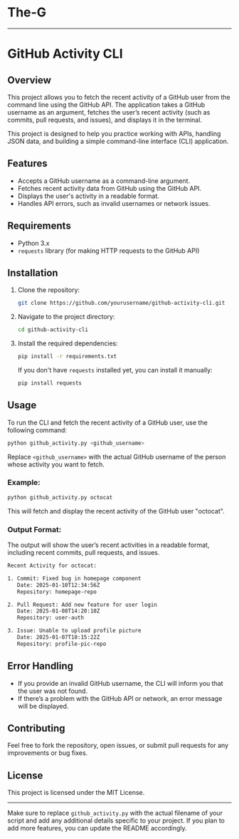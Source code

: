 # The-G


---

# GitHub Activity CLI

## Overview

This project allows you to fetch the recent activity of a GitHub user from the command line using the GitHub API. The application takes a GitHub username as an argument, fetches the user’s recent activity (such as commits, pull requests, and issues), and displays it in the terminal.

This project is designed to help you practice working with APIs, handling JSON data, and building a simple command-line interface (CLI) application.

## Features

- Accepts a GitHub username as a command-line argument.
- Fetches recent activity data from GitHub using the GitHub API.
- Displays the user's activity in a readable format.
- Handles API errors, such as invalid usernames or network issues.

## Requirements

- Python 3.x
- `requests` library (for making HTTP requests to the GitHub API)

## Installation

1. Clone the repository:

    ```bash
    git clone https://github.com/yourusername/github-activity-cli.git
    ```

2. Navigate to the project directory:

    ```bash
    cd github-activity-cli
    ```

3. Install the required dependencies:

    ```bash
    pip install -r requirements.txt
    ```

   If you don't have `requests` installed yet, you can install it manually:

    ```bash
    pip install requests
    ```

## Usage

To run the CLI and fetch the recent activity of a GitHub user, use the following command:

```bash
python github_activity.py <github_username>
```

Replace `<github_username>` with the actual GitHub username of the person whose activity you want to fetch.

### Example:

```bash
python github_activity.py octocat
```

This will fetch and display the recent activity of the GitHub user "octocat".

### Output Format:

The output will show the user’s recent activities in a readable format, including recent commits, pull requests, and issues.

```bash
Recent Activity for octocat:

1. Commit: Fixed bug in homepage component
   Date: 2025-01-10T12:34:56Z
   Repository: homepage-repo

2. Pull Request: Add new feature for user login
   Date: 2025-01-08T14:20:10Z
   Repository: user-auth

3. Issue: Unable to upload profile picture
   Date: 2025-01-07T10:15:22Z
   Repository: profile-pic-repo
```

## Error Handling

- If you provide an invalid GitHub username, the CLI will inform you that the user was not found.
- If there’s a problem with the GitHub API or network, an error message will be displayed.

## Contributing

Feel free to fork the repository, open issues, or submit pull requests for any improvements or bug fixes.

## License

This project is licensed under the MIT License.

---

Make sure to replace `github_activity.py` with the actual filename of your script and add any additional details specific to your project. If you plan to add more features, you can update the README accordingly.
